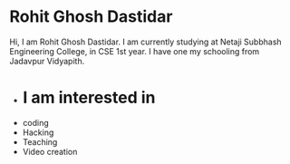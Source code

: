 # Rohit Ghosh Dastidar #


Hi, I am Rohit Ghosh Dastidar. I am currently studying at Netaji Subbhash Engineering College, in CSE 1st year. I have one my schooling from Jadavpur Vidyapith.

* # I am interested in 
* coding
* Hacking
* Teaching
* Video creation     

